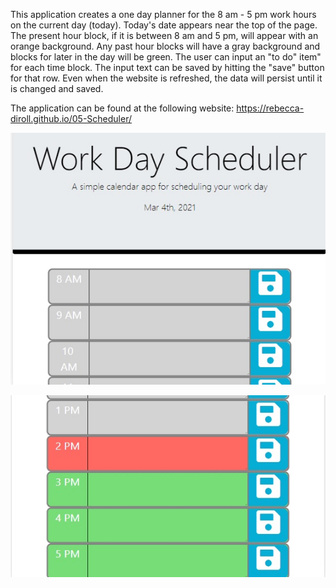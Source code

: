 This application creates a one day planner for the 8 am - 5 pm work hours on the current day (today).
Today's date appears near the top of the page.
The present hour block, if it is between 8 am and 5 pm, will appear with an orange background.
Any past hour blocks will have a gray background and blocks for later in the day will be green.
The user can input an "to do" item" for each time block.
The input text can be saved by hitting the "save" button for that row.
Even when the website is refreshed, the data will persist until it is changed and saved.

The application can be found at the following website:  https://rebecca-diroll.github.io/05-Scheduler/

![The Work Day Scheduler and morning time slots.](assets/scheduler-1.jpg)

![The afternoon time slots that show it is after 2 pm, but before 3pm.](assets/scheduler-2.jpg)
